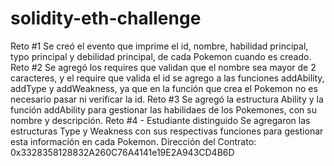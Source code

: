 # solidity-eth-challenge
Reto #1
Se creó el evento que imprime el id, nombre, habilidad principal, typo principal y debilidad principal, de cada Pokemon cuando es creado.
Reto #2
Se agregó los requires que validan que el nombre sea mayor de 2 caracteres, y el require que valida el id se agrego a las funciones addAbility, addType y addWeakness, ya que en la función que crea el Pokemon no es necesario pasar ni verificar la id.
Reto #3
Se agregó la estructura Ability y la función addAbility para gestionar las habilidaes de los Pokemones, con su nombre y descripción.
Reto #4 - Estudiante distinguido
Se agregaron las estructuras Type y Weakness con sus respectivas funciones para gestionar esta información en cada Pokemon.
Dirección del Contrato:
0x3328358128832A260C76A4141e19E2A943CD4B6D
